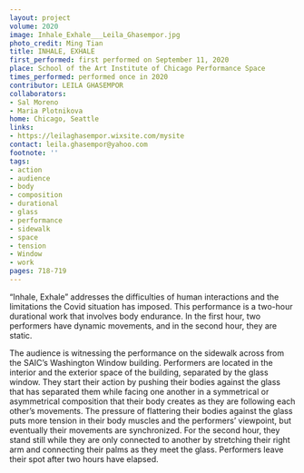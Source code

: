 ```yaml
---
layout: project
volume: 2020
image: Inhale_Exhale___Leila_Ghasempor.jpg
photo_credit: Ming Tian
title: INHALE, EXHALE
first_performed: first performed on September 11, 2020
place: School of the Art Institute of Chicago Performance Space
times_performed: performed once in 2020
contributor: LEILA GHASEMPOR
collaborators:
- Sal Moreno
- Maria Plotnikova
home: Chicago, Seattle
links:
- https://leilaghasempor.wixsite.com/mysite
contact: leila.ghasempor@yahoo.com
footnote: ''
tags:
- action
- audience
- body
- composition
- durational
- glass
- performance
- sidewalk
- space
- tension
- Window
- work
pages: 718-719
---
```

“Inhale, Exhale” addresses the difficulties of human interactions and the limitations the Covid situation has imposed. This performance is a two-hour durational work that involves body endurance. In the first hour, two performers have dynamic movements, and in the second hour, they are static.

The audience is witnessing the performance on the sidewalk across from the SAIC’s Washington Window building. Performers are located in the interior and the exterior space of the building, separated by the glass window. They start their action by pushing their bodies against the glass that has separated them while facing one another in a symmetrical or asymmetrical composition that their body creates as they are following each other’s movements. The pressure of flattering their bodies against the glass puts more tension in their body muscles and the performers’ viewpoint, but eventually their movements are synchronized. For the second hour, they stand still while they are only connected to another by stretching their right arm and connecting their palms as they meet the glass. Performers leave their spot after two hours have elapsed.